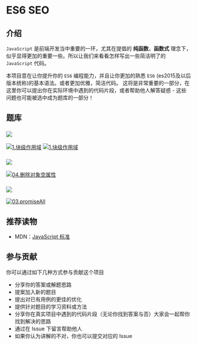 # ES6 SEO

## 介绍

`JavaScript` 是前端开发当中重要的一环，尤其在提倡的 **纯函数**，**函数式** 理念下，似乎显得更加的重要一些。所以让我们来看看怎样写出一些简洁明了的 `JavaScript` 代码。

本项目意在让你提升你的 `ES6` 编程能力，并且让你更加的熟悉 `ES6` (es2015及以后版本统称)的基本语法。或者更加优雅，简洁代码。 这将是非常重要的一部分，在这里你可以提出你在实际环境中遇到的代码片段，或者帮助他人解答疑惑 - 这些问题也可能被选中成为题库的一部分！

## 题库

### <img src="https://img.shields.io/badge/简单😊-2-%23f39c12" />

<a href="./questions/01-easy-block-var/README.md" target="_blank"><img src="https://img.shields.io/badge/-01%20块级作用域-%23f39c12" alt="1.块级作用域"/></a>
<a href="./questions/02-much-statement/README.md" target="_blank"><img src="https://img.shields.io/badge/-02%20重复声明-%23f39c12" alt="1.块级作用域"/></a>

### <img src="https://img.shields.io/badge/中等🙂-1-%23d35400" />

<a href="./questions/01-easy-block-var/README.md" target="_blank"><img src="https://img.shields.io/badge/04%20删除对象空属性-%23d35400" alt="04.删除对象空属性"/></a>


### <img src="https://img.shields.io/badge/困难😭-1-%23c0392b" />

<a href="./questions/01-easy-block-var/README.md" target="_blank"><img src="https://img.shields.io/badge/03%20promiseAll-2-%23d35400" alt="03.promiseAll"/></a>


## 推荐读物

- MDN：[JavaScript 标准](https://developer.mozilla.org/zh-CN/docs/Web/JavaScript)

## 参与贡献

你可以通过如下几种方式参与贡献这个项目

- 分享你的答案或解题思路
- 提案加入新的题目
- 提出对已有用例的更佳的优化
- 提供针对题目的学习资料或方法
- 分享你在真实项目中遇到的代码片段（无论你找到答案与否）大家会一起帮你找到解决的思路
- 通过在 Issue 下留言帮助他人
- 如果你认为讲解的不对，你也可以提交对应的 Issue
